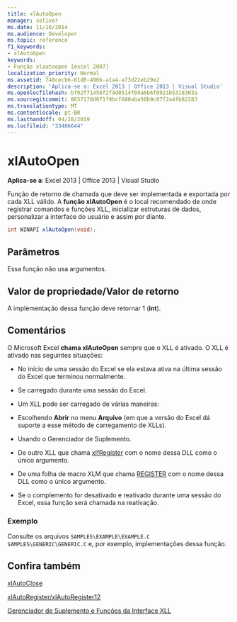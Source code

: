 ```yaml
---
title: xlAutoOpen
manager: soliver
ms.date: 11/16/2014
ms.audience: Developer
ms.topic: reference
f1_keywords:
- xlAutoOpen
keywords:
- Função xlautoopen [excel 2007]
localization_priority: Normal
ms.assetid: 748cecb6-61d0-496b-a1a4-a73d22eb29e2
description: 'Aplica-se a: Excel 2013 | Office 2013 | Visual Studio'
ms.openlocfilehash: bf02f71458f2f4d8514f69a6b6f0921b5318303a
ms.sourcegitcommit: 8657170d071f9bcf680aba50b9c07f2a4fb82283
ms.translationtype: MT
ms.contentlocale: pt-BR
ms.lasthandoff: 04/28/2019
ms.locfileid: "33406644"
---
```

# <a name="xlautoopen"></a>xlAutoOpen

 **Aplica-se a**: Excel 2013 | Office 2013 | Visual Studio 
  
Função de retorno de chamada que deve ser implementada e exportada por cada XLL válido. A **função xlAutoOpen** é o local recomendado de onde registrar comandos e funções XLL, inicializar estruturas de dados, personalizar a interface do usuário e assim por diante. 
  
```cs
int WINAPI xlAutoOpen(void);
```

## <a name="parameters"></a>Parâmetros

Essa função não usa argumentos.
  
## <a name="property-valuereturn-value"></a>Valor de propriedade/Valor de retorno

A implementação dessa função deve retornar 1 (**int**).
  
## <a name="remarks"></a>Comentários

O Microsoft Excel **chama xlAutoOpen** sempre que o XLL é ativado. O XLL é ativado nas seguintes situações: 
  
- No início de uma sessão do Excel se ela estava ativa na última sessão do Excel que terminou normalmente.
    
- Se carregado durante uma sessão do Excel.
    
- Um XLL pode ser carregado de várias maneiras:
    
- Escolhendo **Abrir** no menu **Arquivo** (em que a versão do Excel dá suporte a esse método de carregamento de XLLs). 
    
- Usando o Gerenciador de Suplemento.
    
- De outro XLL que chama [xlfRegister](xlfregister-form-1.md) com o nome dessa DLL como o único argumento. 
    
- De uma folha de macro XLM que chama [REGISTER](xlfregister-form-1.md) com o nome dessa DLL como o único argumento. 
    
- Se o complemento for desativado e reativado durante uma sessão do Excel, essa função será chamada na reativação.
    
### <a name="example"></a>Exemplo

Consulte os arquivos  `SAMPLES\EXAMPLE\EXAMPLE.C`  `SAMPLES\GENERIC\GENERIC.C` e, por exemplo, implementações dessa função.
  
## <a name="see-also"></a>Confira também



[xlAutoClose](xlautoclose.md)
  
[xlAutoRegister/xlAutoRegister12](xlautoregister-xlautoregister12.md)


[Gerenciador de Suplemento e Funções da Interface XLL](add-in-manager-and-xll-interface-functions.md)

